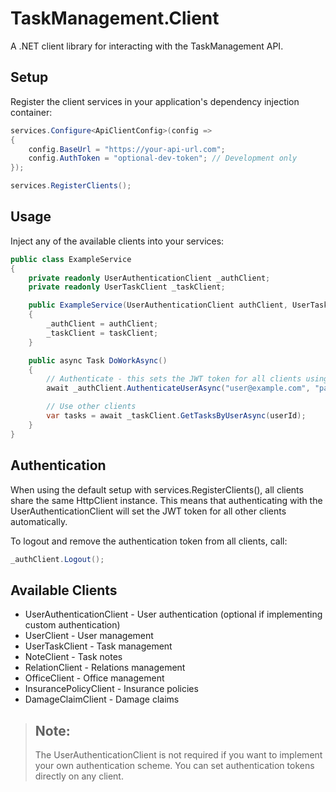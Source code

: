 # TaskManagement.Client

A .NET client library for interacting with the TaskManagement API.

## Setup

Register the client services in your application's dependency injection container:

```csharp
services.Configure<ApiClientConfig>(config => 
{
    config.BaseUrl = "https://your-api-url.com";
    config.AuthToken = "optional-dev-token"; // Development only
});

services.RegisterClients();
```
## Usage
Inject any of the available clients into your services:
```csharp
public class ExampleService
{
    private readonly UserAuthenticationClient _authClient;
    private readonly UserTaskClient _taskClient;

    public ExampleService(UserAuthenticationClient authClient, UserTaskClient taskClient)
    {
        _authClient = authClient;
        _taskClient = taskClient;
    }

    public async Task DoWorkAsync()
    { 
        // Authenticate - this sets the JWT token for all clients using the shared HttpClient
        await _authClient.AuthenticateUserAsync("user@example.com", "password");

        // Use other clients
        var tasks = await _taskClient.GetTasksByUserAsync(userId);
    }
} 
```
## Authentication
When using the default setup with services.RegisterClients(), all clients share the same HttpClient instance. This means that authenticating with the UserAuthenticationClient will set the JWT token for all other clients automatically.

To logout and remove the authentication token from all clients, call:
```csharp
_authClient.Logout();
```
## Available Clients
- UserAuthenticationClient - User authentication (optional if implementing custom authentication)
- UserClient - User management
- UserTaskClient - Task management
- NoteClient - Task notes
- RelationClient - Relations management
- OfficeClient - Office management
- InsurancePolicyClient - Insurance policies
- DamageClaimClient - Damage claims
> ## Note: 
> The UserAuthenticationClient is not required if you want to implement your own authentication scheme. You can set authentication tokens directly on any client.